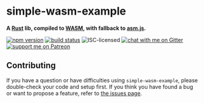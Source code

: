 # simple-wasm-example

**A [Rust](https://www.rust-lang.org/) lib, compiled to [WASM](https://developer.mozilla.org/en-US/docs/WebAssembly), with fallback to [asm.js](http://asmjs.org).**

[![npm version](https://img.shields.io/npm/v/simple-wasm-example.svg)](https://www.npmjs.com/package/simple-wasm-example)
[![build status](https://api.travis-ci.org/derhuerst/simple-wasm-example.svg?branch=master)](https://travis-ci.org/derhuerst/simple-wasm-example)
![ISC-licensed](https://img.shields.io/github/license/derhuerst/simple-wasm-example.svg)
[![chat with me on Gitter](https://img.shields.io/badge/chat%20with%20me-on%20gitter-512e92.svg)](https://gitter.im/derhuerst)
[![support me on Patreon](https://img.shields.io/badge/support%20me-on%20patreon-fa7664.svg)](https://patreon.com/derhuerst)


## Contributing

If you have a question or have difficulties using `simple-wasm-example`, please double-check your code and setup first. If you think you have found a bug or want to propose a feature, refer to [the issues page](https://github.com/derhuerst/simple-wasm-example/issues).
